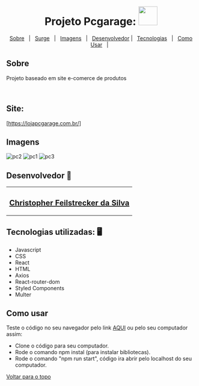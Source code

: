 
<h1 align="center" id="top">Projeto Pcgarage: <img src="https://i.im.ge/2022/08/19/OszSXY.pclogo.png" width="50"></h1>

<p align="center">
  <a href="#sobre">Sobre</a> &#xa0; | &#xa0; 
  <a href="#surge">Surge</a> &#xa0; | &#xa0;
  <a href="#imagens">Imagens</a> &#xa0; | &#xa0;
  <a href="#desenvolvedor">Desenvolvedor</a> | &#xa0;
<a href="#tecnologias">Tecnologias</a> &#xa0; | &#xa0;
<a href="#comousar">Como Usar</a> &#xa0; | &#xa0;

</p>
<h2 id="sobre"> Sobre </h2>

Projeto baseado em site e-comerce de produtos

<br />


<h2 id="surge"> Site: </h2>

[https://lojapcgarage.com.br/]


<h2 id="imagens"> Imagens </h2>

![pc2](https://user-images.githubusercontent.com/87909626/186905658-b37d3900-ed40-49c2-bc8e-f06df72551ae.jpg)
![pc1](https://user-images.githubusercontent.com/87909626/186905660-dde77e97-7ad2-4599-9a84-525a9e7e1755.jpg)
![pc3](https://user-images.githubusercontent.com/87909626/186905667-be1dd8dc-1295-48e7-9b44-13dfe86842a5.jpg)



<h2 id="desenvolvedor"> Desenvolvedor 🤖 </h2>

<table>
  <tr>
  <td align="center"><a href="https://github.com/ChristpherFeilstrecker">
   <sub><h2> Christopher Feilstrecker da Silva</h2> </sub> 
       
</table>


<h2 id="tecnologias"> Tecnologias utilizadas: 🖥️ </h2>

- Javascript
- CSS
- React
- HTML
- Axios
- React-router-dom
- Styled Components
- Multer

<h2 id="comousar"> Como usar </h2>

Teste o código no seu navegador pelo link <a href="#surge">AQUI</a> ou pelo seu computador assim:
- Clone o código para seu computador.
- Rode o comando npm instal (para instalar bibliotecas).
- Rode o comando "npm run start", código ira abrir pelo localhost do seu computador.


<a href="#top">Voltar para o topo</a>
